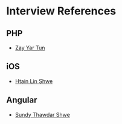 # Interview References

## PHP

- [Zay Yar Tun](./interviews/zay_yar_tun.md)

## iOS

- [Htain Lin Shwe](./interviews/htain_lin_shwe.md)

## Angular

- [Sundy Thawdar Shwe](./interviews/sundy_thawdarr_shwe.md)

